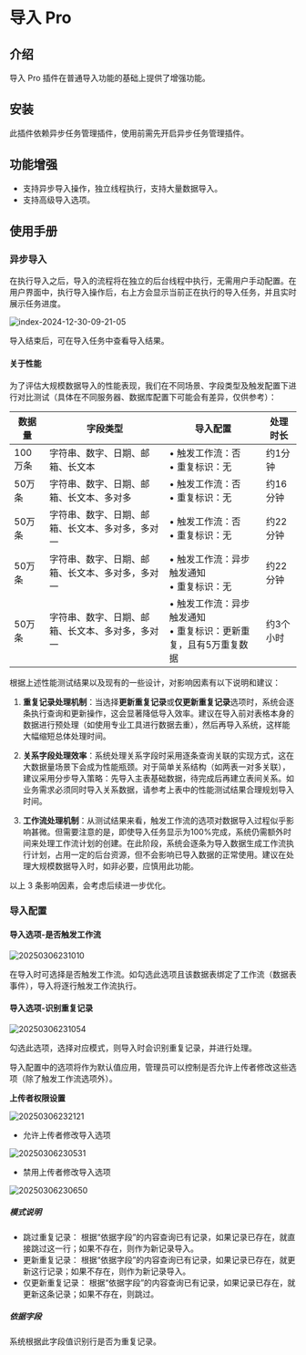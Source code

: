 # 导入 Pro

<PluginInfo commercial="true" name="action-import-pro"></PluginInfo>

## 介绍

导入 Pro 插件在普通导入功能的基础上提供了增强功能。

## 安装

此插件依赖异步任务管理插件，使用前需先开启异步任务管理插件。

## 功能增强

- 支持异步导入操作，独立线程执行，支持大量数据导入。
- 支持高级导入选项。

## 使用手册

### 异步导入

在执行导入之后，导入的流程将在独立的后台线程中执行，无需用户手动配置。在用户界面中，执行导入操作后，右上方会显示当前正在执行的导入任务，并且实时展示任务进度。

![index-2024-12-30-09-21-05](https://static-docs.nocobase.com/index-2024-12-30-09-21-05.png)

导入结束后，可在导入任务中查看导入结果。

#### 关于性能

为了评估大规模数据导入的性能表现，我们在不同场景、字段类型及触发配置下进行对比测试（具体在不同服务器、数据库配置下可能会有差异，仅供参考）：

| 数据量 | 字段类型 | 导入配置 | 处理时长 |
|------|---------|---------|---------|
| 100万条 | 字符串、数字、日期、邮箱、长文本 | • 触发工作流：否<br>• 重复标识：无 | 约1分钟 |
| 50万条 | 字符串、数字、日期、邮箱、长文本、多对多 | • 触发工作流：否<br>• 重复标识：无 | 约16分钟|
| 50万条 | 字符串、数字、日期、邮箱、长文本、多对多，多对一 | • 触发工作流：否<br>• 重复标识：无 | 约22分钟 |
| 50万条 | 字符串、数字、日期、邮箱、长文本、多对多，多对一 | • 触发工作流：异步触发通知<br>• 重复标识：无 | 约22分钟 |
| 50万条 | 字符串、数字、日期、邮箱、长文本、多对多，多对一 | • 触发工作流：异步触发通知<br>• 重复标识：更新重复，且有5万重复数据 | 约3个小时 |

根据上述性能测试结果以及现有的一些设计，对影响因素有以下说明和建议：

1. **重复记录处理机制**：当选择**更新重复记录**或**仅更新重复记录**选项时，系统会逐条执行查询和更新操作，这会显著降低导入效率。建议在导入前对表格本身的数据进行预处理（如使用专业工具进行数据去重），然后再导入系统，这样能大幅缩短总体处理时间。

2. **关系字段处理效率**：系统处理关系字段时采用逐条查询关联的实现方式，这在大数据量场景下会成为性能瓶颈。对于简单关系结构（如两表一对多关联），建议采用分步导入策略：先导入主表基础数据，待完成后再建立表间关系。如业务需求必须同时导入关系数据，请参考上表中的性能测试结果合理规划导入时间。

3. **工作流处理机制**：从测试结果来看，触发工作流的选项对数据导入过程似乎影响甚微。但需要注意的是，即使导入任务显示为100%完成，系统仍需额外时间来处理工作流计划的创建。在此阶段，系统会逐条为导入数据生成工作流执行计划，占用一定的后台资源，但不会影响已导入数据的正常使用。建议在处理大规模数据导入时，如非必要，应慎用此功能。

以上 3 条影响因素，会考虑后续进一步优化。

### 导入配置

#### 导入选项-是否触发工作流

![20250306231010](https://static-docs.nocobase.com/20250306231010.png)

在导入时可选择是否触发工作流。如勾选此选项且该数据表绑定了工作流（数据表事件），导入将逐行触发工作流执行。

#### 导入选项-识别重复记录


![20250306231054](https://static-docs.nocobase.com/20250306231054.png)

勾选此选项，选择对应模式，则导入时会识别重复记录，并进行处理。

导入配置中的选项将作为默认值应用，管理员可以控制是否允许上传者修改这些选项（除了触发工作流选项外）。

**上传者权限设置**

![20250306232121](https://static-docs.nocobase.com/20250306232121.png)

- 允许上传者修改导入选项

![20250306230531](https://static-docs.nocobase.com/20250306230531.png)

- 禁用上传者修改导入选项

![20250306230650](https://static-docs.nocobase.com/20250306230650.png)

##### 模式说明

- 跳过重复记录： 根据“依据字段”的内容查询已有记录，如果记录已存在，就直接跳过这一行；如果不存在，则作为新记录导入。
- 更新重复记录： 根据“依据字段”的内容查询已有记录，如果记录已存在，就更新这行记录；如果不存在，则作为新记录导入。
- 仅更新重复记录： 根据“依据字段”的内容查询已有记录，如果记录已存在，就更新这条记录；如果不存在，则跳过。

##### 依据字段

系统根据此字段值识别行是否为重复记录。
